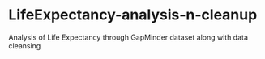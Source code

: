 # LifeExpectancy-analysis-n-cleanup
Analysis of Life Expectancy through GapMinder dataset along with data cleansing 
